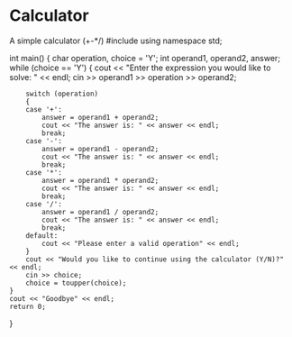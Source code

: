 # Calculator
A simple calculator (+-*/)
#include <iostream>
using namespace std;

int main()
{
	char operation, choice = 'Y';
	int operand1, operand2, answer;
	while (choice == 'Y')
	{
		cout << "Enter the expression you would like to solve: " << endl;
		cin >> operand1 >> operation >> operand2;

		switch (operation)
		{
		case '+':
			answer = operand1 + operand2;
			cout << "The answer is: " << answer << endl;
			break;
		case '-':
			answer = operand1 - operand2;
			cout << "The answer is: " << answer << endl;
			break;
		case '*':
			answer = operand1 * operand2;
			cout << "The answer is: " << answer << endl;
			break;
		case '/':
			answer = operand1 / operand2;
			cout << "The answer is: " << answer << endl;
			break;
		default:
			cout << "Please enter a valid operation" << endl;
		}
		cout << "Would you like to continue using the calculator (Y/N)?" << endl;
		cin >> choice;
		choice = toupper(choice);
	}
	cout << "Goodbye" << endl;
	return 0;
}
